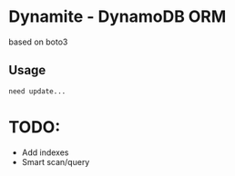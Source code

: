 # Dynamite - DynamoDB ORM

based on boto3

## Usage

```
need update...
```

# TODO:

* Add indexes
* Smart scan/query